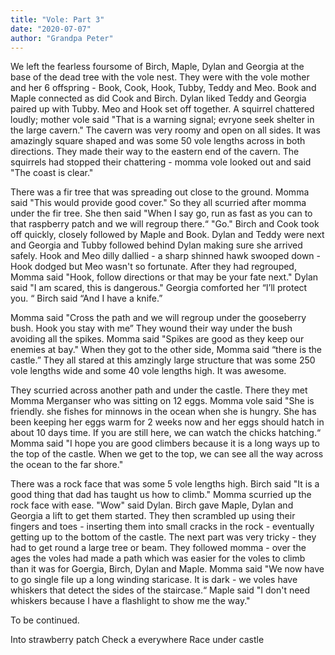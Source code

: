 ```yaml
---
title: "Vole: Part 3"
date: "2020-07-07"
author: "Grandpa Peter"
---
```


We left the fearless foursome of Birch, Maple, Dylan and Georgia at the base of the dead tree with the vole nest. They were with the vole mother and her 6 offspring - Book, Cook, Hook, Tubby, Teddy and Meo. Book and Maple connected as did Cook and Birch. Dylan liked Teddy and Georgia paired up with Tubby. Meo and Hook set off together. A squirrel chattered loudly; mother vole said "That is a warning signal; evryone seek shelter in the large cavern." The cavern was very roomy and open on all sides. It was amazingly square shaped and was some 50 vole lengths across in both directions. They made their way to the eastern end of the cavern. The squirrels had stopped their chattering - momma vole looked out and said "The coast is clear."

There was a fir tree that was spreading out close to the ground. Momma said "This would provide good cover." So they all scurried after momma under the fir tree. She then said "When I say go, run as fast as you can to that raspberry patch and we will regroup there.“ "Go." Birch and Cook took off quickly, closely followed by Maple and Book. Dylan and Teddy were next and Georgia and Tubby followed behind Dylan making sure she arrived safely. Hook and Meo dilly dallied - a sharp shinned hawk swooped down - Hook dodged but Meo wasn't so fortunate. After they had regrouped, Momma said "Hook, follow directions or that may be your fate next." Dylan said "I am scared, this is dangerous." Georgia comforted her “I’ll protect you. “ Birch said “And I have a knife.”

Momma said "Cross the path and we will regroup under the gooseberry bush. Hook you stay with me” They wound their way under the bush avoiding all the spikes. Momma said "Spikes are good as they keep our enemies at bay." When they got to the other side, Momma said “there is the castle.” They all stared at this amzingly large structure that was some 250 vole lengths wide and some 40 vole lengths high. It was awesome.

They scurried across another path and under the castle. There they met Momma Merganser who was sitting on 12 eggs. Momma vole said "She is friendly. she fishes for minnows in the ocean when she is hungry. She has been keeping her eggs warm for 2 weeks now and her eggs should hatch in about 10 days time. If you are still here, we can watch the chicks hatching.“ Momma said "I hope you are good climbers because it is a long ways up to the top of the castle. When we get to the top, we can see all the way across the ocean to the far shore."

There was a rock face that was some 5 vole lengths high. Birch said "It is a good thing that dad has taught us how to climb." Momma scurried up the rock face with ease. "Wow" said Dylan. Birch gave Maple, Dylan and Georgia a lift to get them started. They then scrambled up using their fingers and toes - inserting them into small cracks in the rock - eventually getting up to the bottom of the castle. The next part was very tricky - they had to get round a large tree or beam. They followed momma - over the ages the voles had made a path which was easier for the voles to climb than it was for Goergia, Birch, Dylan and Maple. Momma said "We now have to go single file up a long winding staricase. It is dark - we voles have whiskers that detect the sides of the staircase.“ Maple said "I don't need whiskers because I have a flashlight to show me the way."

To be continued.

Into strawberry patch
Check a everywhere
Race under castle
